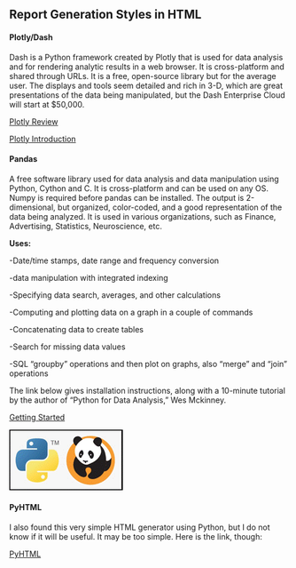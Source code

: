 ## Report Generation Styles in HTML

#### **Plotly/Dash**

Dash is a Python framework created by Plotly that is used for data analysis and for rendering analytic results in a web browser. It is cross-platform and shared through URLs. It is a free, open-source library but for the average user. The displays and tools seem detailed and rich in 3-D, which are great presentations of the data being manipulated, but the Dash Enterprise Cloud will start at $50,000. 

[Plotly Review](https://reviews.financesonline.com/p/plotly/ )

[Plotly Introduction](https://dash.plotly.com/introduction) 

 

#### **Pandas** 

A free software library used for data analysis and data manipulation using Python, Cython and C. It is cross-platform and can be used on any OS. Numpy is required before pandas can be installed. The output is 2-dimensional, but organized, color-coded, and a good representation of the data being analyzed. It is used in various organizations, such as Finance, Advertising, Statistics, Neuroscience, etc.

**Uses\:**

-Date/time stamps, date range and frequency conversion

-data manipulation with integrated indexing              

-Specifying data search, averages, and other calculations 

-Computing and plotting data on a graph in a couple of commands

-Concatenating data to create tables

-Search for missing data values 

-SQL “groupby” operations and then plot on graphs, also “merge” and “join” operations

The link below gives installation instructions, along with a 10-minute tutorial by the author of “Python for Data Analysis,” Wes Mckinney.

[Getting Started](https://pandas.pydata.org/getting_started.html ) 

 

![](https://github.com/ckyriaco/Capstone/blob/main/Photos_Gifs/Python_Pandas.gif)

 

#### **PyHTML**

I also found this very simple HTML generator using Python, but I do not know if it will be useful. It may be too simple. Here is the link, though:

[PyHTML](https://pypi.org/project/PyHTML/#description) 

 
